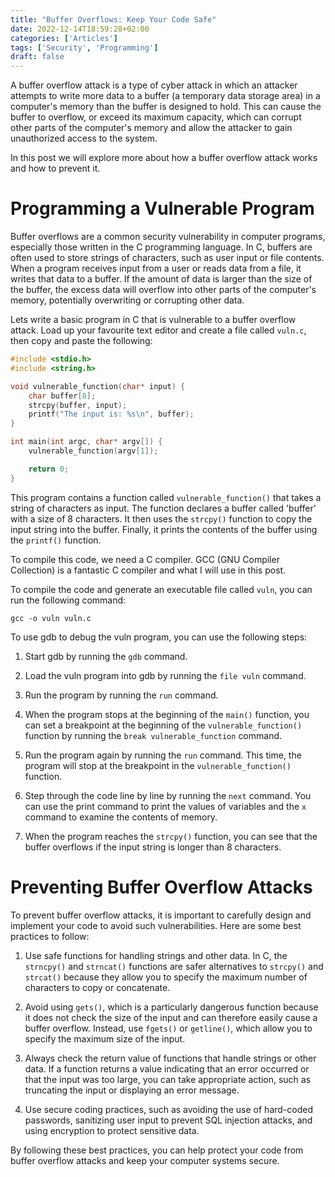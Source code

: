 ```yaml
---
title: "Buffer Overflows: Keep Your Code Safe"
date: 2022-12-14T18:59:28+02:00
categories: ['Articles']
tags: ['Security', 'Programming']
draft: false
---
```


A buffer overflow attack is a type of cyber attack in which an attacker attempts to write more data to a buffer (a temporary data storage area) in a computer's memory than the buffer is designed to hold. 
This can cause the buffer to overflow, or exceed its maximum capacity, which can corrupt other parts of the computer's memory and allow the attacker to gain unauthorized access to the system.

In this post we will explore more about how a buffer overflow attack works and how to prevent it.

# Programming a Vulnerable Program

Buffer overflows are a common security vulnerability in computer programs, especially those written in the C programming language. 
In C, buffers are often used to store strings of characters, such as user input or file contents. 
When a program receives input from a user or reads data from a file, it writes that data to a buffer. 
If the amount of data is larger than the size of the buffer, the excess data will overflow into other parts of the computer's memory, potentially overwriting or corrupting other data.

Lets write a basic program in C that is vulnerable to a buffer overflow attack. Load up your favourite text editor and create a file called `vuln.c`, then copy and paste the following:
``` c
#include <stdio.h>
#include <string.h>

void vulnerable_function(char* input) {
    char buffer[8];
    strcpy(buffer, input);
    printf("The input is: %s\n", buffer);
}

int main(int argc, char* argv[]) {
    vulnerable_function(argv[1]);

    return 0;
}

```

This program contains a function called `vulnerable_function()` that takes a string of characters as input.
The function declares a buffer called 'buffer' with a size of 8 characters. 
It then uses the `strcpy()` function to copy the input string into the buffer. 
Finally, it prints the contents of the buffer using the `printf()` function.

To compile this code, we need a C compiler. 
GCC (GNU Compiler Collection) is a fantastic C compiler and what I will use in this post.
<!-- , it is the standard C compiler for Unix-like systems like Linux and macOS. -->

To compile the code and generate an executable file called `vuln`, you can run the following command:

``` shell
gcc -o vuln vuln.c
```

To use gdb to debug the vuln program, you can use the following steps:

1. Start gdb by running the `gdb` command.
    
2. Load the vuln program into gdb by running the `file vuln` command.
    
3. Run the program by running the `run` command.
    
4. When the program stops at the beginning of the `main()` function, you can set a breakpoint at the beginning of the `vulnerable_function()` function by running the `break vulnerable_function` command.
 
5. Run the program again by running the `run` command. This time, the program will stop at the breakpoint in the `vulnerable_function()` function.
    
6. Step through the code line by line by running the `next` command. You can use the print command to print the values of variables and the `x` command to examine the contents of memory.
    
7. When the program reaches the `strcpy()` function, you can see that the buffer overflows if the input string is longer than 8 characters.

# Preventing Buffer Overflow Attacks

To prevent buffer overflow attacks, it is important to carefully design and implement your code to avoid such vulnerabilities. Here are some best practices to follow:

1. Use safe functions for handling strings and other data. In C, the `strncpy()` and `strncat()` functions are safer alternatives to `strcpy()` and `strcat()` because they allow you to specify the maximum number of characters to copy or concatenate.
    
2. Avoid using `gets()`, which is a particularly dangerous function because it does not check the size of the input and can therefore easily cause a buffer overflow. Instead, use `fgets()` or `getline()`, which allow you to specify the maximum size of the input.
    
3. Always check the return value of functions that handle strings or other data. If a function returns a value indicating that an error occurred or that the input was too large, you can take appropriate action, such as truncating the input or displaying an error message.
    
4. Use secure coding practices, such as avoiding the use of hard-coded passwords, sanitizing user input to prevent SQL injection attacks, and using encryption to protect sensitive data.

By following these best practices, you can help protect your code from buffer overflow attacks and keep your computer systems secure.
